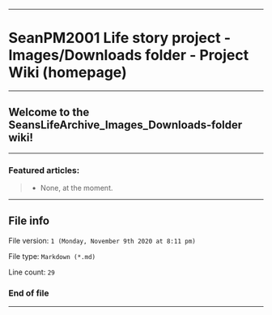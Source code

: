 
***

# SeanPM2001 Life story project - Images/Downloads folder - Project Wiki (homepage)

***

## Welcome to the SeansLifeArchive_Images_Downloads-folder wiki!

***

### Featured articles:

> * None, at the moment.

***

## File info

File version: `1 (Monday, November 9th 2020 at 8:11 pm)`

File type: `Markdown (*.md)`

Line count: `29`

### End of file

***
